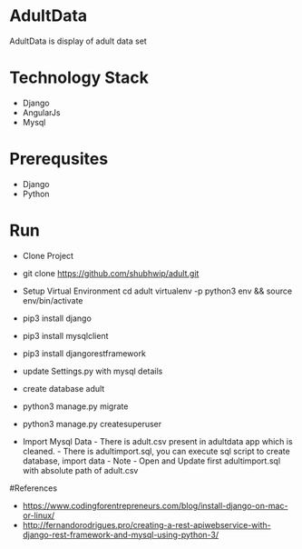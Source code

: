 # AdultData

AdultData is display of adult data set

# Technology Stack

  - Django
  - AngularJs
  - Mysql

# Prerequsites
  - Django
  - Python

# Run
  - Clone Project
  - git clone https://github.com/shubhwip/adult.git
  - Setup Virtual Environment
  cd adult
  virtualenv -p python3 env && source env/bin/activate

  - pip3 install django
  - pip3 install mysqlclient
  - pip3 install djangorestframework
  - update Settings.py with mysql details
  - create database adult
  - python3 manage.py migrate
  - python3 manage.py createsuperuser
  - Import Mysql Data
        - There is adult.csv present in adultdata app which is cleaned.
        - There is adultimport.sql, you can execute sql script to create database, import data
        - Note - Open and Update first adultimport.sql with absolute path of adult.csv

#References
- https://www.codingforentrepreneurs.com/blog/install-django-on-mac-or-linux/
- http://fernandorodrigues.pro/creating-a-rest-apiwebservice-with-django-rest-framework-and-mysql-using-python-3/
